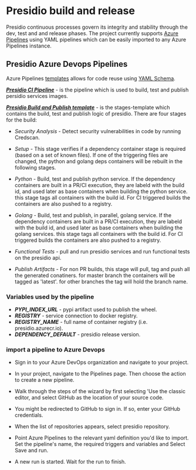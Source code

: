# Presidio build and release

Presidio continuous processes govern its integrity and stability through the dev, test and and release phases.
The project currently supports [Azure Pipelines](https://azure.microsoft.com/en-us/services/devops/pipelines/) using YAML pipelines which can be easily imported to any Azure Pipelines instance.

## Presidio Azure Devops Pipelines

Azure Pipelines [templates](https://docs.microsoft.com/en-us/azure/devops/pipelines/process/templates?view=azure-devops) allows for code reuse using [YAML Schema](https://docs.microsoft.com/en-us/azure/devops/pipelines/yaml-schema?view=azure-devops&tabs=schema).

***[Presidio CI Pipeline](../pipelines/CI-presidio.yaml)*** - is the pipeline which is used to build, test and  publish persidio services images.

***[Presidio Build and Publish template](../pipelines/templates/build-test-publish.yaml)*** - is the stages-template which contains the build, test and publish logic of presidio. There are four stages for the build:

- *Security Analysis* - Detect security vulnerabilities in code by running Credscan.

- *Setup* - This stage verifies if a dependency container stage is required (based on a set of known files). If one of the triggering files are changed, the python and golang deps containers will be rebuilt in the following stages.

- *Python* - Build, test and publish python service. If the dependency containers are built in a PR/CI execution, they are labeld with the build id, and used later as base containers when building the python service. this stage tags all containers with the build id. For CI triggered builds the containers are also pushed to a registry.

- *Golang* - Build, test and publish, in parallel, golang service. If the dependency containers are built in a PR/CI execution, they are labeld with the build id, and used later as base containers when building the golang services. this stage tags all containers with the build id. For CI triggered builds the containers are also pushed to a registry.

- *Functional Tests* - pull and run presidio services and run functional tests on the presidio api.

- *Publish Artifacts* - For non PR builds, this stage will pull, tag and push all the generated conatiners. for master branch the containers will be tagged as 'latest'. for other branches the tag will hold the branch name.

### Variables used by the pipeline

* ***PYPI_INDEX_URL*** - pypi artifact used to publish the wheel.
* ***REGISTRY*** - service connection to docker registry.
* ***REGISTRY_NAME*** - full name of container registry (i.e. presidio.azurecr.io).
* ***DEPENDENCY_DEFAULT*** - presidio release version.

### import a pipeline to Azure Devops

* Sign in to your Azure DevOps organization and navigate to your project.

* In your project, navigate to the Pipelines page. Then choose the action to create a new pipeline.

* Walk through the steps of the wizard by first selecting 'Use the classic editor, and select GitHub as the location of your source code.

* You might be redirected to GitHub to sign in. If so, enter your GitHub credentials.

* When the list of repositories appears, select presidio repository.

* Point Azure Pipelines to the relevant yaml definition you'd like to import. Set the pipeline's name, the required triggers and variables and Select Save and run.

* A new run is started. Wait for the run to finish.